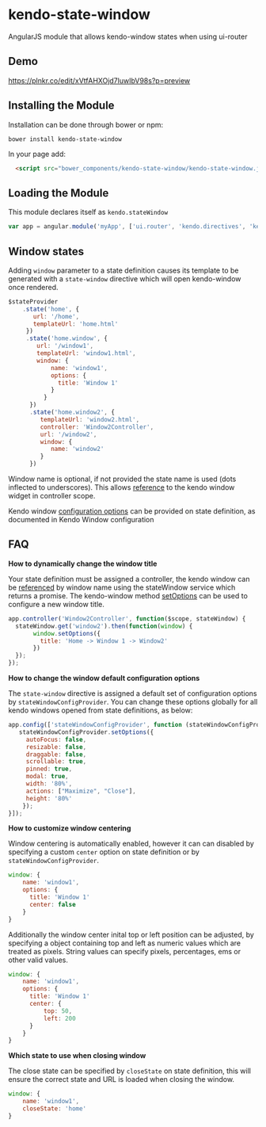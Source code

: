 # kendo-state-window
AngularJS module that allows kendo-window states when using ui-router

Demo
--------------------

https://plnkr.co/edit/xVtfAHXOjd7luwIbV98s?p=preview


Installing the Module
---------------------
Installation can be done through bower or npm:

``` shell
bower install kendo-state-window
```

In your page add:
```html
  <script src="bower_components/kendo-state-window/kendo-state-window.js"></script>
```

Loading the Module
------------------

This module declares itself as `kendo.stateWindow`

```javascript
var app = angular.module('myApp', ['ui.router', 'kendo.directives', 'kendo.stateWindow']);
```

Window states
-----------------------

Adding `window` parameter to a state definition causes its template to be generated with a `state-window` directive which will open kendo-window once rendered.

```javascript
$stateProvider
    .state('home', {
       url: '/home',
       templateUrl: 'home.html'
     })
     .state('home.window', {     
        url: '/window1',
        templateUrl: 'window1.html',
        window: {
            name: 'window1',
            options: {
              title: 'Window 1'
            }
          }
      })
      .state('home.window2', {
         templateUrl: 'window2.html',
         controller: 'Window2Controller',
         url: '/window2',
         window: {
            name: 'window2'
         }
      })
```

Window name is optional, if not provided the state name is used (dots inflected to underscores). This allows [reference](http://docs.telerik.com/kendo-ui/AngularJS/introduction#widget-references) to the kendo window widget in controller scope.

Kendo window [configuration options](http://docs.telerik.com/kendo-ui/api/javascript/ui/window#configuration) can be provided on state definition, as documented in Kendo Window configuration

FAQ
-------

**How to dynamically change the window title**

Your state definition must be assigned a controller, the kendo window can be [referenced](http://docs.telerik.com/kendo-ui/AngularJS/introduction#widget-references) by window name using the stateWindow service which returns a promise. The kendo-window method [setOptions](http://docs.telerik.com/kendo-ui/api/javascript/ui/window#methods-setOptions) can be used to configure a new window title.

```javascript
app.controller('Window2Controller', function($scope, stateWindow) {
  stateWindow.get('window2').then(function(window) {
       window.setOptions({
         title: 'Home -> Window 1 -> Window2'
       })
  });
});
```
**How to change the window default configuration options**

The `state-window` directive is assigned a default set of configuration options by `stateWindowConfigProvider`. You can change these options globally for all kendo windows opened from state definitions, as below:

```javascript
app.config(['stateWindowConfigProvider', function (stateWindowConfigProvider) {
   stateWindowConfigProvider.setOptions({
     autoFocus: false,
     resizable: false,
     draggable: false,
     scrollable: true,
     pinned: true,
     modal: true,
     width: '80%',
     actions: ["Maximize", "Close"],
     height: '80%'
    });
}]);
```

**How to customize window centering**

Window centering is automatically enabled, however it can can disabled by specifying a custom ``center`` option on state definition or by `stateWindowConfigProvider`.

```javascript
window: {
    name: 'window1',
    options: {
      title: 'Window 1'
      center: false
    }
}
```

Additionally the window center inital top or left position can be adjusted, by specifying a object containing top and left as numeric values which are treated as pixels. String values can specify pixels, percentages, ems or other valid values.

```javascript
window: {
    name: 'window1',
    options: {
      title: 'Window 1'
      center: {
          top: 50,
          left: 200
      }
    }
}
```

**Which state to use when closing window**

The close state can be specified by ``closeState`` on state definition, this will ensure the correct state and URL is loaded when closing the window.

```javascript
window: {
    name: 'window1',
    closeState: 'home'
}
```
